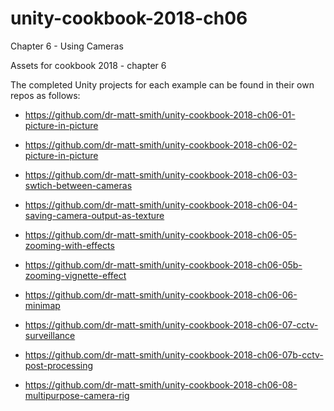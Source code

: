 # unity-cookbook-2018-ch06
Chapter 6 - Using Cameras


Assets for cookbook 2018 - chapter 6

The completed Unity projects for each example can be found in their own repos as follows:

- https://github.com/dr-matt-smith/unity-cookbook-2018-ch06-01-picture-in-picture

- https://github.com/dr-matt-smith/unity-cookbook-2018-ch06-02-picture-in-picture

- https://github.com/dr-matt-smith/unity-cookbook-2018-ch06-03-swtich-between-cameras

- https://github.com/dr-matt-smith/unity-cookbook-2018-ch06-04-saving-camera-output-as-texture

- https://github.com/dr-matt-smith/unity-cookbook-2018-ch06-05-zooming-with-effects
- https://github.com/dr-matt-smith/unity-cookbook-2018-ch06-05b-zooming-vignette-effect

- https://github.com/dr-matt-smith/unity-cookbook-2018-ch06-06-minimap

- https://github.com/dr-matt-smith/unity-cookbook-2018-ch06-07-cctv-surveillance
- https://github.com/dr-matt-smith/unity-cookbook-2018-ch06-07b-cctv-post-processing

- https://github.com/dr-matt-smith/unity-cookbook-2018-ch06-08-multipurpose-camera-rig
